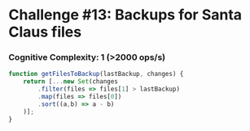 # Challenge #13: Backups for Santa Claus files

### Cognitive Complexity: 1 (>2000 ops/s)

```js
function getFilesToBackup(lastBackup, changes) {
    return [...new Set(changes
        .filter(files => files[1] > lastBackup)
        .map(files => files[0])
        .sort((a,b) => a - b)
    )];
}
```
